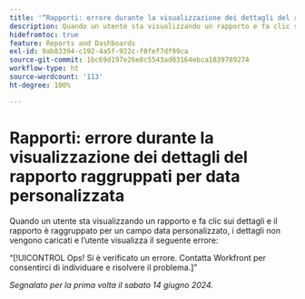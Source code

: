 ```yaml
---
title: '“Rapporti: errore durante la visualizzazione dei dettagli del rapporto raggruppati per data personalizzata”'
description: Quando un utente sta visualizzando un rapporto e fa clic sui dettagli e il rapporto è raggruppato per un campo data personalizzato, i dettagli non vengono caricati e l’utente visualizza un errore.
hidefromtoc: true
feature: Reports and Dashboards
exl-id: 9ab83394-c192-4a5f-922c-f0fef7df99ca
source-git-commit: 1bc69d197e26e8c5543ad03164ebca1839789274
workflow-type: ht
source-wordcount: '113'
ht-degree: 100%

---
```


# Rapporti: errore durante la visualizzazione dei dettagli del rapporto raggruppati per data personalizzata

Quando un utente sta visualizzando un rapporto e fa clic sui dettagli e il rapporto è raggruppato per un campo data personalizzato, i dettagli non vengono caricati e l’utente visualizza il seguente errore:

“[!UICONTROL Ops! Si è verificato un errore. Contatta Workfront per consentirci di individuare e risolvere il problema.]”


_Segnalato per la prima volta il sabato 14 giugno 2024._
